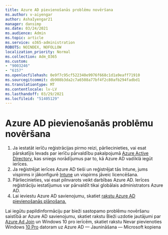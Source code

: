 ```yaml
---
title: Azure AD pievienošanās problēmu novēršana
ms.author: v-aiyengar
author: AshaIyengar21
manager: dansimp
ms.date: 03/24/2021
ms.audience: Admin
ms.topic: article
ms.service: o365-administration
ROBOTS: NOINDEX, NOFOLLOW
localization_priority: Normal
ms.collection: Adm_O365
ms.custom:
- "9003246"
- "6157"
ms.openlocfilehash: 0e9f7c95cf522340e9976f668c1d1a9eaff71910
ms.sourcegitcommit: db908b3da2c7a6508a77bf4f2c80afb294fadbd1
ms.translationtype: MT
ms.contentlocale: lv-LV
ms.lasthandoff: 03/29/2021
ms.locfileid: "51405129"
---
```

# <a name="troubleshoot-azure-ad-join-issues"></a>Azure AD pievienošanās problēmu novēršana

1. Ja iestatāt ierīču reģistrācijas pirmo reizi, pārliecinieties, vai esat pārskatījis Ievads par ierīču pārvaldību pakalpojumā [Azure Active Directory,](https://docs.microsoft.com/azure/active-directory/devices/overview) kas sniegs norādījumus par to, kā Azure AD vadīklā iegūt ierīces. 
1. Ja reģistrējat ierīces Azure AD tieši un reģistrējat tās Intune, jums vispirms ir jākonfigurē [Intune](https://docs.microsoft.com/mem/intune/enrollment/device-enrollment) un vispirms jāveic licencēšana. [](https://docs.microsoft.com/mem/intune/fundamentals/licenses-assign)
1. Pārliecinieties, vai esat pilnvarots veikt darbības Azure AD. Ierīces reģistrāciju iestatījumus var pārvaldīt tikai globālais administrators Azure AD.
1. Lai ieviestu Azure AD savienojumu, skatiet [rakstu Azure AD pievienošanās plānošana.](https://docs.microsoft.com/azure/active-directory/devices/azureadjoin-plan)

Lai iegūtu papildinformāciju par bieži sastopamo problēmu novēršanu saistībā ar Azure AD savienojumu, skatiet rakstu Bieži uzdotie jautājumi par [Azure Ad Join](https://docs.microsoft.com/azure/active-directory/devices/faq#azure-ad-join-faq) un Windows 10 pro ierīcēm, skatiet rakstu Nevar pievienoties Windows [10 Pro](https://answers.microsoft.com/en-us/msoffice/forum/msoffice_install-mso_win10-mso_365hp/unable-to-join-windows-10-pro-machine-to-azure-ad/abb1ca7d-b317-45ec-a628-e1c10eae2900) datoram uz Azure AD — Jaunināšana — Microsoft kopiena
